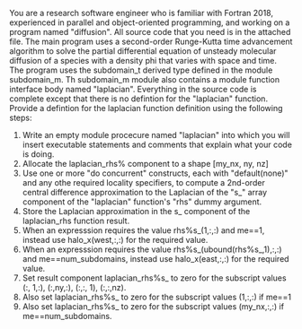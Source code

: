 You are a research software engineer who is familiar with Fortran 2018, experienced in parallel and object-oriented programming, and working on a program named "diffusion". All source code that you need is in the attached file. The main program uses a second-order Runge-Kutta time advancement algorithm to solve the partial differential equation of unsteady molecular diffusion of a species with a density phi that varies with space and time. The program uses the subdomain_t derived type defined in the module subdomain_m.  Th subdomain_m module also contains a module function interface body named "laplacian".  Everything in the source code is complete except that there is no defintion for the "laplacian" function. Provide a defintion for the laplacian function definition using the following steps:

1. Write an empty module procecure named "laplacian" into which you will insert executable statements and comments that explain what your code is doing.
2. Allocate the laplacian_rhs% component to a shape [my_nx, ny, nz]
3. Use one or more "do concurrent" constructs, each with "default(none)" and any othe required locality specifiers, to compute a 2nd-order central difference approximation to the Laplacian of the "s_" array component of the "laplacian" function's "rhs" dummy argument.
4. Store the Laplacian approximation in the s_ component of the laplacian_rhs function result.
5. When an expresssion requires the value rhs%s_(1,:,:) and me==1, instead use halo_x(west,:,:) for the required value.
5. When an expresssion requires the value rhs%s_(ubound(rhs%s_,1),:,:) and me==num_subdomains, instead use halo_x(east,:,:) for the required value.
6. Set result component laplacian_rhs%s_ to zero for the subscript values (:, 1,:), (:,ny,:), (:,:, 1), (:,:,nz). 
7. Also set laplacian_rhs%s_ to zero for the subscript values (1,:,:) if me==1
8. Also set laplacian_rhs%s_ to zero for the subscript values (my_nx,:,:) if me==num_subdomains.
